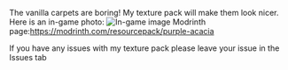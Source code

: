 The vanilla carpets are boring! My texture pack will make them look nicer.\
Here is an in-game photo:
![In-game image](https://cdn.modrinth.com/data/cached_images/a9899d436a232d5cc0436363eee16a31b3a7ca78.png)
Modrinth page:https://modrinth.com/resourcepack/purple-acacia

If you have any issues with my texture pack please leave your issue in the Issues tab
